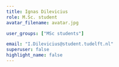 ```yaml
---
title: Ignas Dilevicius
role: M.Sc. student
avatar_filename: avatar.jpg

user_groups: ["MSc students"]

email: "I.Dilevicius@student.tudelft.nl"
superuser: false
highlight_name: false
---
```

